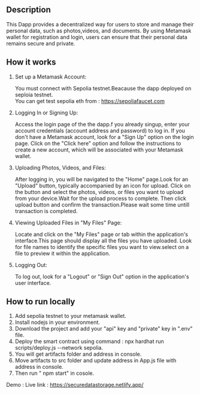 ## Description
This Dapp provides a decentralized way for users to store and manage their personal data, such as photos,videos, and documents.
By using Metamask wallet for registration and login, users can ensure that their personal data remains secure and private.

## How it works
1. Set up a Metamask Account:
   
    You must connect with Sepolia testnet.Beacause the dapp deployed on seploia testnet.<br/>
    You can get test sepolia eth from : https://sepoliafaucet.com

3. Logging In or Signing Up:

      Access the login page of the the dapp.f you already singup, enter your account credentials (account address and password) to log in.
    If you don't have a Metamask account, look for a "Sign Up" option on the login page.
    Click on the "Click here" option and follow the instructions to create a new account, which will be associated with your Metamask wallet.

3. Uploading Photos, Videos, and Files:

      After logging in, you will be navigated to the "Home" page.Look for an "Upload" button, typically accompanied by an icon for upload.
    Click on the button and select the photos, videos, or files you want to upload from your device.Wait for the upload process to complete.
    Then click upload button and confirm the transaction.Please wait some time untill transaction is completed.
   
4. Viewing Uploaded Files in "My Files" Page:

      Locate and click on the "My Files" page or tab within the application's interface.This page should display all the files you have uploaded.
    Look for file names to identify the specific files you want to view.select on a file to preview it within the application.
   
6. Logging Out:

      To log out, look for a "Logout" or "Sign Out" option in the application's user interface.

## How to run locally

1. Add sepolia testnet to your metamask wallet.<br/>
2. Install nodejs in your environment.<br/>
3. Download the project and add your "api" key and "private" key in ".env" file.<br/>
4. Deploy the smart contract using command : npx hardhat run scripts/deploy.js --network sepolia.<br/>
5. You will get artifacts folder and address in console.<br/>
6. Move artifacts to src folder and update address in App.js file with address in console.<br/>
7. Then run " npm start" in cosole.<br/>


Demo : 
Live link : https://securedatastorage.netlify.app/
